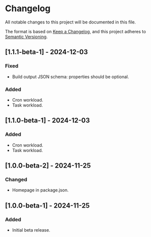 <!-- markdownlint-disable MD001 MD024 -->
# Changelog

All notable changes to this project will be documented in this file.

The format is based on [Keep a Changelog](https://keepachangelog.com/en/1.1.0/),
and this project adheres to [Semantic Versioning](https://semver.org/spec/v2.0.0.html).

## [1.1.1-beta-1] - 2024-12-03

### Fixed

- Build output JSON schema: properties should be optional.

### Added

- Cron workload.
- Task workload.

## [1.1.0-beta-1] - 2024-12-03

### Added

- Cron workload.
- Task workload.

## [1.0.0-beta-2] - 2024-11-25

### Changed

- Homepage in package.json.

## [1.0.0-beta-1] - 2024-11-25

### Added

- Initial beta release.
